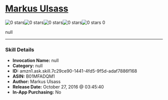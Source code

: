 # [Markus Ulsass](http://alexa.amazon.com/#skills/amzn1.ask.skill.7c29ce90-1441-4fd5-9f5d-adaf7886f168)
![0 stars](../../images/ic_star_border_black_18dp_1x.png)![0 stars](../../images/ic_star_border_black_18dp_1x.png)![0 stars](../../images/ic_star_border_black_18dp_1x.png)![0 stars](../../images/ic_star_border_black_18dp_1x.png)![0 stars](../../images/ic_star_border_black_18dp_1x.png) 0

null

***

### Skill Details

* **Invocation Name:** null
* **Category:** null
* **ID:** amzn1.ask.skill.7c29ce90-1441-4fd5-9f5d-adaf7886f168
* **ASIN:** B01MFADQM1
* **Author:** Markus Ulsass
* **Release Date:** October 27, 2016 @ 03:45:40
* **In-App Purchasing:** No
